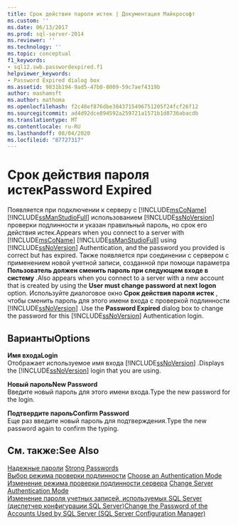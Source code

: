 ```yaml
---
title: Срок действия пароля истек | Документация Майкрософт
ms.custom: ''
ms.date: 06/13/2017
ms.prod: sql-server-2014
ms.reviewer: ''
ms.technology: ''
ms.topic: conceptual
f1_keywords:
- sql12.swb.passwordexpired.f1
helpviewer_keywords:
- Password Expired dialog box
ms.assetid: 9831b194-9ad5-47b0-8009-59c7aef4319b
author: mashamsft
ms.author: mathoma
ms.openlocfilehash: f2c48ef876dbe3843715496751205f24fcf26f12
ms.sourcegitcommit: ad4d92dce894592a259721a1571b1d8736abacdb
ms.translationtype: MT
ms.contentlocale: ru-RU
ms.lasthandoff: 08/04/2020
ms.locfileid: "87727317"
---
```

# <a name="password-expired"></a><span data-ttu-id="27913-102">Срок действия пароля истек</span><span class="sxs-lookup"><span data-stu-id="27913-102">Password Expired</span></span>
  <span data-ttu-id="27913-103">Появляется при подключении к серверу с [!INCLUDE[msCoName](../includes/msconame-md.md)] [!INCLUDE[ssManStudioFull](../includes/ssmanstudiofull-md.md)] использованием [!INCLUDE[ssNoVersion](../includes/ssnoversion-md.md)] проверки подлинности и указан правильный пароль, но срок его действия истек.</span><span class="sxs-lookup"><span data-stu-id="27913-103">Appears when you connect to a server with [!INCLUDE[msCoName](../includes/msconame-md.md)] [!INCLUDE[ssManStudioFull](../includes/ssmanstudiofull-md.md)] using [!INCLUDE[ssNoVersion](../includes/ssnoversion-md.md)] Authentication, and the password you provided is correct but has expired.</span></span> <span data-ttu-id="27913-104">Также появляется при соединении с сервером с применением новой учетной записи, созданной при помощи параметра **Пользователь должен сменить пароль при следующем входе в систему** .</span><span class="sxs-lookup"><span data-stu-id="27913-104">Also appears when you connect to a server with a new account that is created by using the **User must change password at next logon** option.</span></span> <span data-ttu-id="27913-105">Используйте диалоговое окно **Срок действия пароля истек** , чтобы сменить пароль для этого имени входа с проверкой подлинности [!INCLUDE[ssNoVersion](../includes/ssnoversion-md.md)] .</span><span class="sxs-lookup"><span data-stu-id="27913-105">Use the **Password Expired** dialog box to change the password for this [!INCLUDE[ssNoVersion](../includes/ssnoversion-md.md)] Authentication login.</span></span>  
  
## <a name="options"></a><span data-ttu-id="27913-106">Варианты</span><span class="sxs-lookup"><span data-stu-id="27913-106">Options</span></span>  
 <span data-ttu-id="27913-107">**Имя входа**</span><span class="sxs-lookup"><span data-stu-id="27913-107">**Login**</span></span>  
 <span data-ttu-id="27913-108">Отображает используемое имя входа [!INCLUDE[ssNoVersion](../includes/ssnoversion-md.md)] .</span><span class="sxs-lookup"><span data-stu-id="27913-108">Displays the [!INCLUDE[ssNoVersion](../includes/ssnoversion-md.md)] login that you are using.</span></span>  
  
 <span data-ttu-id="27913-109">**Новый пароль**</span><span class="sxs-lookup"><span data-stu-id="27913-109">**New Password**</span></span>  
 <span data-ttu-id="27913-110">Введите новый пароль для этого имени входа.</span><span class="sxs-lookup"><span data-stu-id="27913-110">Type the new password for the login.</span></span>  
  
 <span data-ttu-id="27913-111">**Подтвердите пароль**</span><span class="sxs-lookup"><span data-stu-id="27913-111">**Confirm Password**</span></span>  
 <span data-ttu-id="27913-112">Еще раз введите новый пароль для подтверждения.</span><span class="sxs-lookup"><span data-stu-id="27913-112">Type the new password again to confirm the typing.</span></span>  
  
## <a name="see-also"></a><span data-ttu-id="27913-113">См. также:</span><span class="sxs-lookup"><span data-stu-id="27913-113">See Also</span></span>  
 <span data-ttu-id="27913-114">[Надежные пароли](../relational-databases/security/strong-passwords.md) </span><span class="sxs-lookup"><span data-stu-id="27913-114">[Strong Passwords](../relational-databases/security/strong-passwords.md) </span></span>  
 <span data-ttu-id="27913-115">[Выбор режима проверки подлинности](../relational-databases/security/choose-an-authentication-mode.md) </span><span class="sxs-lookup"><span data-stu-id="27913-115">[Choose an Authentication Mode](../relational-databases/security/choose-an-authentication-mode.md) </span></span>  
 <span data-ttu-id="27913-116">[Изменение режима проверки подлинности сервера](configure-windows/change-server-authentication-mode.md) </span><span class="sxs-lookup"><span data-stu-id="27913-116">[Change Server Authentication Mode](configure-windows/change-server-authentication-mode.md) </span></span>  
 [<span data-ttu-id="27913-117">Изменение пароля учетных записей, используемых SQL Server (диспетчер конфигурации SQL Server)</span><span class="sxs-lookup"><span data-stu-id="27913-117">Change the Password of the Accounts Used by SQL Server &#40;SQL Server Configuration Manager&#41;</span></span>](configure-windows/scm-services-change-the-password-of-the-accounts-used.md)  
  
  
